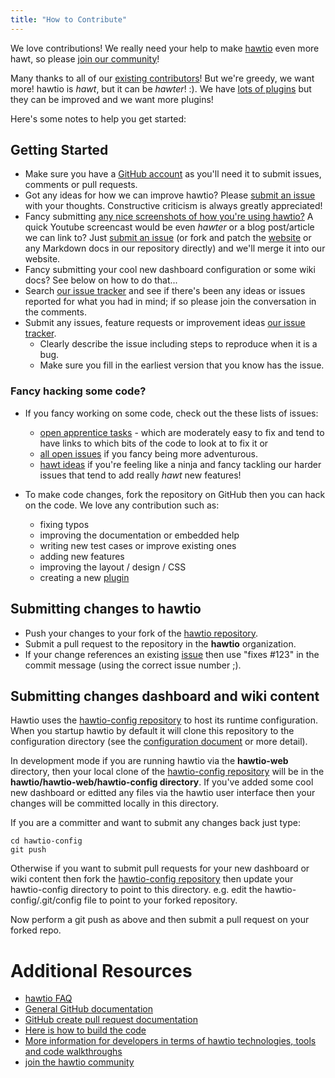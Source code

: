 ```yaml
---
title: "How to Contribute"
---
```


We love contributions! We really need your help to make [hawtio](http://hawt.io/) even more hawt, so please [join our community](http://hawt.io/community/index.html)!

Many thanks to all of our [existing contributors](https://github.com/hawtio/hawtio/graphs/contributors)! But we're greedy, we want more! hawtio is _hawt_, but it can be _hawter_! :). We have  [lots of plugins](http://hawt.io/plugins/index.html) but they can be improved and we want more plugins!

Here's some notes to help you get started:

## Getting Started

* Make sure you have a [GitHub account](https://github.com/signup/free) as you'll need it to submit issues, comments or pull requests.
* Got any ideas for how we can improve hawtio? Please [submit an issue](https://github.com/hawtio/hawtio/issues?state=open) with your thoughts. Constructive criticism is always greatly appreciated!
* Fancy submitting [any nice screenshots of how you're using hawtio?](https://github.com/hawtio/hawtio/tree/master/website/src/images/screenshots) A quick Youtube screencast would be even _hawter_ or a blog post/article we can link to? Just [submit an issue](https://github.com/hawtio/hawtio/issues?state=open) (or fork and patch the [website](https://github.com/hawtio/hawtio/tree/master/website/src/) or any Markdown docs in our repository directly) and we'll merge it into our website.
* Fancy submitting your cool new dashboard configuration or some wiki docs? See below on how to do that...
* Search [our issue tracker](https://github.com/hawtio/hawtio/issues?state=open) and see if there's been any ideas or issues reported for what you had in mind; if so please join the conversation in the comments.
* Submit any issues, feature requests or improvement ideas [our issue tracker](https://github.com/hawtio/hawtio/issues?state=open).
  * Clearly describe the issue including steps to reproduce when it is a bug.
  * Make sure you fill in the earliest version that you know has the issue.

### Fancy hacking some code?

* If you fancy working on some code, check out the these lists of issues:
    * [open apprentice tasks](https://github.com/hawtio/hawtio/issues?labels=apprentice+tasks&page=1&sort=updated&state=open) - which are moderately easy to fix and tend to have links to which bits of the code to look at to fix it or
    * [all open issues](https://github.com/hawtio/hawtio/issues?state=open) if you fancy being more adventurous.
    * [hawt ideas](https://github.com/hawtio/hawtio/issues?labels=hawt+ideas&page=1&sort=updated&state=open) if you're feeling like a ninja and fancy tackling our harder issues that tend to add really _hawt_ new features!

* To make code changes, fork the repository on GitHub then you can hack on the code. We love any contribution such as:
   * fixing typos
   * improving the documentation or embedded help
   * writing new test cases or improve existing ones
   * adding new features
   * improving the layout / design / CSS
   * creating a new [plugin](http://hawt.io/plugins/index.html)

## Submitting changes to hawtio

* Push your changes to your fork of the [hawtio repository](https://github.com/hawtio/hawtio).
* Submit a pull request to the repository in the **hawtio** organization.
* If your change references an existing [issue](https://github.com/hawtio/hawtio/issues?state=open) then use "fixes #123" in the commit message (using the correct issue number ;).

## Submitting changes dashboard and wiki content

Hawtio uses the [hawtio-config repository](https://github.com/hawtio/hawtio-config) to host its runtime configuration. When you startup hawtio by default it will clone this repository to the configuration directory (see the [configuration document](https://github.com/hawtio/hawtio/blob/master/docs/Configuration.md) or more detail).

In development mode if you are running hawtio via the **hawtio-web** directory, then your local clone of the [hawtio-config repository](https://github.com/hawtio/hawtio-config) will be in the **hawtio/hawtio-web/hawtio-config directory**. If you've added some cool new dashboard or editted any files via the hawtio user interface then your changes will be committed locally in this directory.

If you are a committer and want to submit any changes back just type:

    cd hawtio-config
    git push

Otherwise if you want to submit pull requests for your new dashboard or wiki content then fork the [hawtio-config repository](https://github.com/hawtio/hawtio-config) then update your hawtio-config directory to point to this directory. e.g. edit the hawtio-config/.git/config file to point to your forked repository.

Now perform a git push as above and then submit a pull request on your forked repo.

# Additional Resources

* [hawtio FAQ](http://hawt.io/faq/index.html)
* [General GitHub documentation](http://help.github.com/)
* [GitHub create pull request documentation](hhttps://help.github.com/articles/creating-a-pull-request)
* [Here is how to build the code](http://hawt.io/building/index.html)
* [More information for developers in terms of hawtio technologies, tools and code walkthroughs](http://hawt.io/developers/index.html)
* [join the hawtio community](http://hawt.io/community/index.html)

